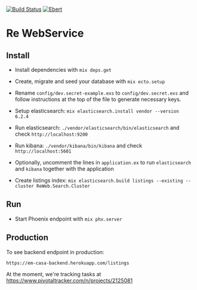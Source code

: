 [![Build Status](https://travis-ci.org/em-casa/backend.svg?branch=master)](https://travis-ci.org/em-casa/backend)
[![Ebert](https://ebertapp.io/github/em-casa/backend.svg)](https://ebertapp.io/github/em-casa/backend)
# Re WebService

## Install

  * Install dependencies with `mix deps.get`

  * Create, migrate and seed your database with `mix ecto.setup`
  * Rename `config/dev.secret-example.exs` to `config/dev.secret.exs` and follow instructions at the top of the file to generate necessary keys.

  * Setup elasticsearch: `mix elasticsearch.install vendor --version 6.2.4`
  * Run elasticsearch: `./vendor/elasticsearch/bin/elasticsearch` and check `http://localhost:9200`
  * Run kibana: `./vendor/kibana/bin/kibana` and check `http://localhost:5601`
  * Optionally, uncomment the lines in `application.ex` to run `elasticsearch` and `kibana` together with the application
  * Create listings index: `mix elasticsearch.build listings --existing --cluster ReWeb.Search.Cluster`

## Run

  * Start Phoenix endpoint with `mix phx.server`

## Production

To see backend endpoint in production:

`https://em-casa-backend.herokuapp.com/listings`

At the moment, we're tracking tasks at https://www.pivotaltracker.com/n/projects/2125081
